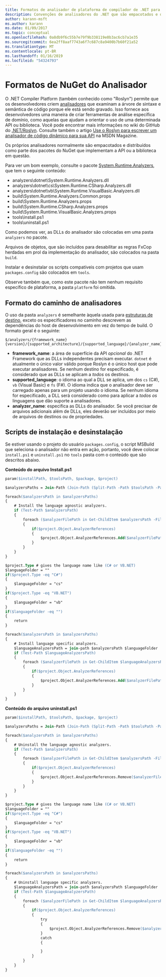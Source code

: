 ```yaml
---
title: Formatos de analisador de plataforma de compilador de .NET para NuGet
description: Convenções de analisadores do .NET que são empacotados e distribuídos com pacotes do NuGet que implementam uma API ou biblioteca.
author: karann-msft
ms.author: karann
ms.date: 01/09/2017
ms.topic: conceptual
ms.openlocfilehash: 0a8db9f6c55b7e79f9b338119e0b3ac6cb7a1e35
ms.sourcegitcommit: 6ea2ff8aaf7743a6f7c687c8a9400b7b60f21a52
ms.translationtype: MT
ms.contentlocale: pt-BR
ms.lasthandoff: 01/16/2019
ms.locfileid: "54324793"
---
```

# <a name="analyzer-nuget-formats"></a>Formatos de NuGet do Analisador

O .NET Compiler Platform (também conhecido como "Roslyn") permite que os desenvolvedores criem [analisadores](https://github.com/dotnet/roslyn/wiki/How-To-Write-a-C%23-Analyzer-and-Code-Fix) que examinam a árvore de sintaxe e semântica de código porque ele está sendo gravado. Isso fornece aos desenvolvedores uma maneira de criar ferramentas de análise específica de domínio, como aquelas que ajudam a orientar o uso de uma determinada API ou biblioteca. Você pode encontrar mais informações no wiki do GitHub do [.NET/Roslyn](https://github.com/dotnet/roslyn/wiki). Consulte também o artigo [Use o Roslyn para escrever um analisador de código dinâmico para sua API](https://msdn.microsoft.com/magazine/dn879356.aspx) na MSDN Magazine.

Os próprios analisadores normalmente são empacotados e distribuídos como parte dos pacotes do NuGet que implementam a API ou a biblioteca em questão.

Para ver um bom exemplo, consulte o pacote [System.Runtime.Analyzers](https://www.nuget.org/packages/System.Runtime.Analyzers), que tem o seguinte conteúdo:

- analyzers\dotnet\System.Runtime.Analyzers.dll
- analyzers\dotnet\cs\System.Runtime.CSharp.Analyzers.dll
- analyzers\dotnet\vb\System.Runtime.VisualBasic.Analyzers.dll
- build\System.Runtime.Analyzers.Common.props
- build\System.Runtime.Analyzers.props
- build\System.Runtime.CSharp.Analyzers.props
- build\System.Runtime.VisualBasic.Analyzers.props
- tools\install.ps1
- tools\uninstall.ps1

Como podemos ver, as DLLs do analisador são colocadas em uma pasta `analyzers` no pacote.

Arquivos de objetos, que são incluídos para desabilitar as regras FxCop herdadas em prol da implementação do analisador, são colocados na pasta `build`.

Instalar e desinstalar os scripts compatíveis com projetos que usam `packages.config` são colocados em `tools`.

Observe também que, como este pacote não tem nenhum requisito específico de plataforma, a pasta `platform` foi omitida.


## <a name="analyzers-path-format"></a>Formato do caminho de analisadores

O uso da pasta `analyzers` é semelhante àquela usada para [estruturas de destino](../create-packages/supporting-multiple-target-frameworks.md), exceto os especificadores no caminho descrevem as dependências do host de desenvolvimento em vez do tempo de build. O formato geral é o seguinte:

    $/analyzers/{framework_name}{version}/{supported_architecture}/{supported_language}/{analyzer_name}.dll

- **framework_name**: a área de superfície da API *opcional* do .NET Framework que as DLLs independentes precisam executar. `dotnet` é atualmente o único valor válido porque Roslyn é o único host que pode executar analisadores. Se nenhum destino for especificado, é considerado que as DLLs se aplicam a *todos* os destinos.
- **supported_language**: o idioma ao qual a DLL se aplica, um dos `cs` (C#), `vb` (Visual Basic) e `fs` (F#). O idioma indica que o analisador deve ser carregado apenas para um projeto usando o idioma. Se nenhum idioma for especificado, a DLL será considerado como para aplicar a *todos os* linguagens que dão suporte a analisadores.
- **analyzer_name**: especifica as DLLs do analisador. Se você precisar de arquivos adicionais além de DLLs, eles deverão ser incluídos por meio de arquivos de destinos ou de propriedades.


## <a name="install-and-uninstall-scripts"></a>Scripts de instalação e desinstalação

Se estiver usando o projeto do usuário `packages.config`, o script MSBuild que seleciona o analisador não entra em ação, portanto, você deve colocar `install.ps1` e `uninstall.ps1` no `tools` pasta com o conteúdo que são descritos abaixo.

**Conteúdo do arquivo Install.ps1**

```ps
param($installPath, $toolsPath, $package, $project)

$analyzersPaths = Join-Path (Join-Path (Split-Path -Path $toolsPath -Parent) "analyzers" ) * -Resolve

foreach($analyzersPath in $analyzersPaths)
{
    # Install the language agnostic analyzers.
    if (Test-Path $analyzersPath)
    {
        foreach ($analyzerFilePath in Get-ChildItem $analyzersPath -Filter *.dll)
        {
            if($project.Object.AnalyzerReferences)
            {
                $project.Object.AnalyzerReferences.Add($analyzerFilePath.FullName)
            }
        }
    }
}

$project.Type # gives the language name like (C# or VB.NET)
$languageFolder = ""
if($project.Type -eq "C#")
{
    $languageFolder = "cs"
}
if($project.Type -eq "VB.NET")
{
    $languageFolder = "vb"
}
if($languageFolder -eq "")
{
    return
}

foreach($analyzersPath in $analyzersPaths)
{
    # Install language specific analyzers.
    $languageAnalyzersPath = join-path $analyzersPath $languageFolder
    if (Test-Path $languageAnalyzersPath)
    {
        foreach ($analyzerFilePath in Get-ChildItem $languageAnalyzersPath -Filter *.dll)
        {
            if($project.Object.AnalyzerReferences)
            {
                $project.Object.AnalyzerReferences.Add($analyzerFilePath.FullName)
            }
        }
    }
}
```


**Conteúdo do arquivo uninstall.ps1**

```ps
param($installPath, $toolsPath, $package, $project)

$analyzersPaths = Join-Path (Join-Path (Split-Path -Path $toolsPath -Parent) "analyzers" ) * -Resolve

foreach($analyzersPath in $analyzersPaths)
{
    # Uninstall the language agnostic analyzers.
    if (Test-Path $analyzersPath)
    {
        foreach ($analyzerFilePath in Get-ChildItem $analyzersPath -Filter *.dll)
        {
            if($project.Object.AnalyzerReferences)
            {
                $project.Object.AnalyzerReferences.Remove($analyzerFilePath.FullName)
            }
        }
    }
}

$project.Type # gives the language name like (C# or VB.NET)
$languageFolder = ""
if($project.Type -eq "C#")
{
    $languageFolder = "cs"
}
if($project.Type -eq "VB.NET")
{
    $languageFolder = "vb"
}
if($languageFolder -eq "")
{
    return
}

foreach($analyzersPath in $analyzersPaths)
{
    # Uninstall language specific analyzers.
    $languageAnalyzersPath = join-path $analyzersPath $languageFolder
    if (Test-Path $languageAnalyzersPath)
    {
        foreach ($analyzerFilePath in Get-ChildItem $languageAnalyzersPath -Filter *.dll)
        {
            if($project.Object.AnalyzerReferences)
            {
                try
                {
                    $project.Object.AnalyzerReferences.Remove($analyzerFilePath.FullName)
                }
                catch
                {

                }
            }
        }
    }
}
```
